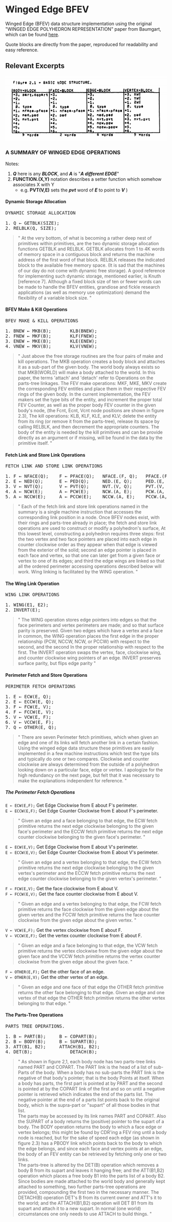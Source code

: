 # Winged Edge BFEV
Winged Edge (BFEV) data structure implementation using the original "WINGED EDGE POLYHEDRON REPRESENTATION" paper from Baumgart, which can be found [here](http://www.dtic.mil/dtic/tr/fulltext/u2/755141.pdf).

Quote blocks are directly from the paper, reproduced for readability and easy reference.

## Relevant Excerpts

![BASIC NODE STRUCTURE](assets/Figure_2.1_-_BASIC_NODE_STRUCTURE.png)

<!--
| WORD | BODY-BLOCK | FACE-BLOCK | EDGE-BLOCK | VERTEX-BLOCK |
| ---: | ---------- | ---------- | ---------- | ------------ |
| -3 | part, copart |              |              | XWC      |
| -2 |              |              |              | YWC      |
| -1 |              |              |              | ZWC      |
|  0 | type         | type         | type         | type     |
| +1 | nface, pface | nface, pface | nface, pface |          |
| +2 | ned, ped     | ped          | ned, ped     | ped      |
| +3 | nvt, pvt     |              | nvt, pvt     | nvt, pvt |
| +4 |              |              | ncw, pcw     |          |
| +5 |              |              | nccw, pccw   |          |
-->

### A SUMMARY OF WINGED EDGE OPERATIONS
Notes:
1. ***Q*** here is any ***BLOCK***, and ***A*** is "***A different EDGE***"
2. __FUNCTION.(X,Y)__ notation describes a setter function which somehow associates X with Y
    + e.g. __PVT(V,E)__ sets the ***pvt*** word of ***E*** to point to ***V*** )

#### Dynamic Storage Allocation

<pre>
DYNAMIC STORAGE ALLOCATION

1. Q ← GETBLK(SIZE);
2. RELBLK(Q, SIZE);
</pre>

> " At the very bottom, of what is becoming a rather deep nest of
    primitives within primitives, are the two dynamic storage allocation
    functions GETBLK and RELBLK. GETBLK allocates from 1 to 4K words of
    memory space in a contiguous block and returns the machine address of
    the first word of that block. RELBLK releases the indicated block to
    the available free memory space. (It is sad that the machines of our
    day do not come with dynamic free storage). A good reference for
    implementing such dynamic storage, mentioned earlier, is Knuth
    [reference 7]. Although a fixed block size of ten or fewer words can
    be made to handle the BFEV entities, grandiose and fickle research
    applications (as well as memory use optimization) demand the
    flexibility of a variable block size. "

#### BFEV Make & Kill Operations

<pre>
BFEV MAKE & KILL OPERATIONS

1. BNEW ← MKB(B);		KLB(BNEW);
2. FNEW ← MKF(B);		KLF(FNEW);
3. ENEW ← MKE(B);		KLE(ENEW);
4. VNEW ← MKV(B);		KLV(VNEW);
</pre>

> " Just above the free storage routines are the four pairs of
    make and kill operations. The MKB operation creates a body block and
    attaches it as a sub-part of the given body. The world body always
    exists so that MKB(WORLD) will make a body attached to the world. In
    this paper, the terms 'attach' and 'detach' refer to Operations on
    the parts-tree linkages. The FEV make operations: MKF, MKE, MKV
    create the corresponding FEV entitles and place them in their
    respective FEV rings of the given body. In the current
    implementation, the FEV makers set the type bits of the entity, and
    increment the proper total FEV Counter, as well as the proper body
    FEV counter in the given body's node, (the Fcnt, Ecnt, Vcnt node
    positions are shown in figure 2.3), The kill operations: KLB, KLF,
    KLE, and KLV; delete the entity from its ring (or remove it from the
    parts-tree), release its space by calling RELBLK, and then decrement
    the appropriate counters. The body of the entity is needed by the
    kill primitives and can be provide directly as an argument or if
    missing, will be found in the data by the primitive itself. "

#### Fetch Link and Store Link Operations

<pre>
FETCH LINK AND STORE LINK OPERATIONS

1. F ← NFACE(Q);	F ← PFACE(Q);	NFACE.(F, Q);	PFACE.(F, Q);
2. E ← NED(Q);		E ← PED(Q);		NED.(E, Q);		PED.(E, Q);
3. V ← NVT(Q);		V ← PVT(Q);		NVT.(V, Q);		PVT.(V, Q);
4. A ← NCW(E);		A ← PCW(E);		NCW.(A, E);		PCW.(A, E);
5. A ← NCCW(E);		A ← PCCW(E);	NCCW.(A, E);	PCCW.(A, E);
</pre>

> " Each of the fetch link and store link operations named in the
    summary is a single machine instruction that accesses the
    corresponding link position in a node. Once BFEV nodes exist, with
    their rings and parts-tree already in place; the fetch and store link
    operations are used to construct or modify a polyhedron's surface, At
    this lowest level, constructing a polyhedron requires three steps:
    first the two vertex and two face pointers are placed into each edge
    in counter clockwise order as they appear when that edge is viewed
    from the exterior of the solid; second an edge pointer is placed in
    each face and vertex, so that one can later get from a given face or
    vertex to one of its edges; and third the edge wings are linked so
    that all the ordered perimeter accessing operations described below
    will work. Wing linking is facilitated by the WING operation. "

#### The Wing Link Operation

<pre>
WING LINK OPERATIONS

1. WING(E1, E2);
2. INVERT(E);
</pre>

> " The WING operation stores edge pointers into edges so that
    the face perimeters and vertex perimeters are made; and so that
    surface parity is preserved. Given two edges which have a vertex and
    a face in common, the WING operation places the first edge in the
    proper relationship (PCW, NCCW, NCW, or PCCW) with respect to the
    second, and the second In the proper relationship with respect to the
    first. The INVERT operation swaps the vertex, face, clockwise wing,
    and counter clockwise wing pointers of an edge. INVERT preserves
    surface parity, but flips edge parity "

#### Perimeter Fetch and Store Operations

<pre>
PERIMETER FETCH OPERATIONS

1. E ← ECW(E, Q);
2. E ← ECCW(E, Q);
3. F ← FCW(E, V);
4. F ← FCCW(E, V);
5. V ← VCW(E, F);
6. V ← VCCW(E, F);
7. Q ← OTHER(E, Q);
</pre>

> " There are seven Perimeter fetch primitives, which when given
    an edge and one of its links will fetch another link in a certain
    fashion. Using the winged edge data structure these primitives are
    easily implemented in a few machine instructions which test the type
    bits and typically do one or two compares. Clockwise and counter
    clockwise are always determined from the outside of a polyhedron
    looking down on a particular face, edge or vertex. I apologize for
    the high redundancy on the next page, but felt that it was necessary
    to make the explanations independent for reference. "

##### The Perimeter Fetch Operations

`E ← ECW(E,F);` Get Edge Clockwise from E about F's perimeter.<br>
`E ← ECCW(E,F);` Get Edge Counter Clockwise from E about F's perimeter.
> " Given an edge and a face belonging to that edge, the ECW
    fetch primitive returns the next edge clockwise belonging to the
    given face's perimeter and the ECCW fetch primitive returns the next
    edge counter clockwise belonging to the given face's perimeter. "

`E ← ECW(E,V);` Get Edge Clockwise from E about V's perimeter.<br>
`E ← ECCW(E,V);` Get Edge Counter Clockwise from E about V's perimeter.
> " Given an edge and a vertex belonging to that edge, the ECW
    fetch primitive returns the next edge clockwise belonging to the
    given vertex's perimeter and the ECCW fetch primitive returns the
    next edge counter clockwise belonging to the given vertex's
    perimeter. "

`F ← FCW(E,V);` Get the face clockwise from E about V.<br>
`F ← FCCW(E,V);` Get the face counter clockwise from E about V.
> " Given an edge and a vertex belonging to that edge, the FCW
    fetch primitive returns the face clockwise from the given edge about
    the given vertex and the FCCW fetch primitive returns the face
    counter clockwise from the given edge about the given vertex. "

`V ← VCW(E,F);` Get the vertex clockwise from E about F.<br>
`V ← VCCW(E,F);` Get the vertex counter clockwise from E about F.
> " Given an edge and a face belonging to that edge, the VCW
    fetch primitive returns the vertex clockwise from the given edge
    about the given face and the VCCW fetch primitive returns the vertex
    counter clockwise from the given edge about the given face. "

`F ← OTHER(E,F);` Get the other face of an edge.<br>
`V ← OTHER(E,V);` Get the other vertex of an edge.
> " Given an edge and one face of that edge the OTHER fetch
    primitive returns the other face belonging to that edge. Given an
    edge and one vertex of that edge the OTHER fetch primitive returns
    the other vertex belonging to that edge. "

#### The Parts-Tree Operations

<pre>
PARTS TREE OPERATIONS.

1. B ← PART(B);		B ← COPART(B);
2. B ← BODY(B);		B ← SUPART(B);
3. ATT(B1, B2);		ATTACH(B1, B2);
4. DET(B);				DETACH(B);
</pre>

> " As shown in figure 2,1, each body node has two parts-tree
    links named PART and COPART. The PART link is the head of a list of
    sub-Parts of the body. When a body has no sub-parts the PART link is
    the negative of that body's pointer; that is the body Points at
    itself. When a body has parts, the first part is pointed at by PART
    and the second is pointed at by the COPART link of the first and so
    on until a negative pointer is retrieved which indicates the end of
    the parts list. The negative pointer at the end of a parts list
    points back to the original body, which is the supra-part or "supart"
    of all those bodies in that list.<br>
    The parts may be accessed by its link names PART and COPART.
    Also the SUPART of a body returns the (positive) pointer to the
    supart of a body. The BODY operation returns the body to which a face
    edge or vertex belongs; this might be found by CDR'ing a FEV ring
    until a body node is reached, but for the sake of speed each edge (as
    shown in figure 2.3) has a PBODY link which points back to the body
    to which the edge belongs, and since each face and vertex points at
    an edge, the body of an FEV entity can be retrieved by fetching only
    one or two links.<br>
    The parts-tree is altered by the DET(B) operation which
    removes a body B from its supart and leaves it hanging free; and the
    ATT(B1,B2) operation which places a free body B1 into the parts list
    of a body B2. Since bodies are made attached to the world body and
    generally kept attached to something, two further parts-tree
    operations are provided, compounding the first two in the necessary
    manner. The DETACH(B) operation DET's B from its current owner and
    ATT's it to the world; and the ATTACH(B1,B2) operation will DET B1
    from its supart and attach it to a new supart. In normal (one world)
    circumstances one only needs to use ATTACH to build things. "
